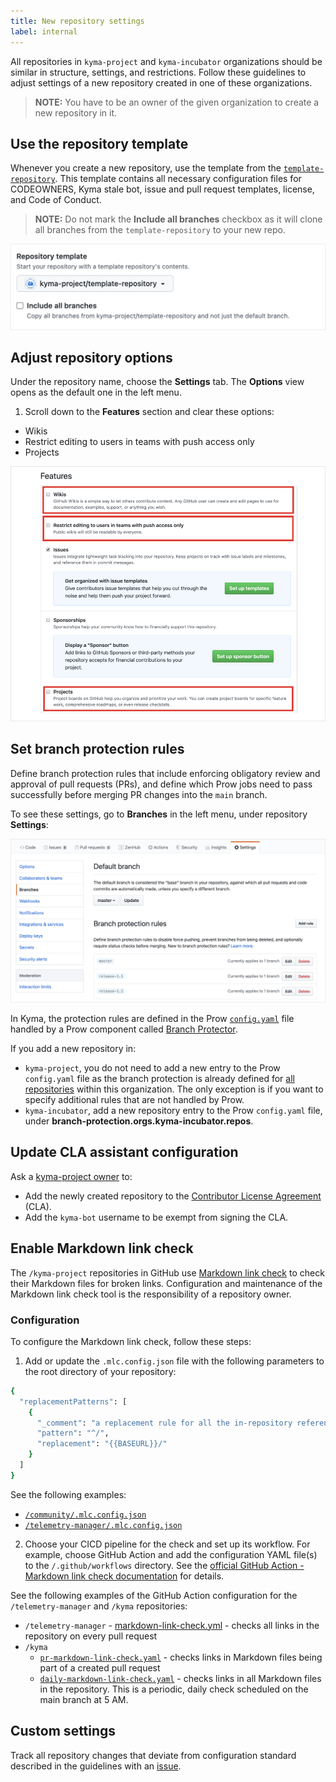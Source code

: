 ```yaml
---
title: New repository settings
label: internal
---
```


All repositories in `kyma-project` and `kyma-incubator` organizations should be similar in structure, settings, and restrictions. Follow these guidelines to adjust settings of a new repository created in one of these organizations.

> **NOTE:** You have to be an owner of the given organization to create a new repository in it.

## Use the repository template

Whenever you create a new repository, use the template from the [`template-repository`](https://github.com/kyma-project/template-repository). This template contains all necessary configuration files for CODEOWNERS, Kyma stale bot, issue and pull request templates, license, and Code of Conduct.

> **NOTE:** Do not mark the **Include all branches** checkbox as it will clone all branches from the `template-repository` to your new repo.

![Template](./assets/template.png)

## Adjust repository options

Under the repository name, choose the **Settings** tab. The **Options** view opens as the default one in the left menu.

1. Scroll down to the **Features** section and clear these options:
- Wikis
- Restrict editing to users in teams with push access only
- Projects

![Features](./assets/features.png)

## Set branch protection rules

Define branch protection rules that include enforcing obligatory review and approval of pull requests (PRs), and define which Prow jobs need to pass successfully before merging PR changes into the `main` branch.

To see these settings, go to **Branches** in the left menu, under repository **Settings**:

![Branch protection rules](./assets/branch-protection-rules.png)

In Kyma, the protection rules are defined in the Prow [`config.yaml`](https://github.com/kyma-project/test-infra/blob/main/prow/config.yaml) file handled by a Prow component called [Branch Protector](https://github.com/kyma-project/test-infra/blob/main/docs/prow/prow-architecture.md#branch-protector).

If you add a new repository in:
- `kyma-project`, you do not need to add a new entry to the Prow `config.yaml` file as the branch protection is already defined for [all repositories](https://github.com/kyma-project/test-infra/blob/main/prow/config.yaml#L380) within this organization. The only exception is if you want to specify additional rules that are not handled by Prow.
- `kyma-incubator`, add a new repository entry to the Prow `config.yaml` file, under **branch-protection.orgs.kyma-incubator.repos**.

## Update CLA assistant configuration

Ask a [kyma-project owner](https://github.com/orgs/kyma-project/people) to:
- Add the newly created repository to the [Contributor License Agreement](https://cla-assistant.io/) (CLA).
- Add the `kyma-bot` username to be exempt from signing the CLA.

## Enable Markdown link check

The `/kyma-project` repositories in GitHub use [Markdown link check](https://github.com/tcort/markdown-link-check) to check their Markdown files for broken links. Configuration and maintenance of the Markdown link check tool is the responsibility of a repository owner.

### Configuration

To configure the Markdown link check, follow these steps:

1. Add or update the `.mlc.config.json` file with the following parameters to the root directory of your repository:

  ```bash
  {
    "replacementPatterns": [
      {
        "_comment": "a replacement rule for all the in-repository references",
        "pattern": "^/",
        "replacement": "{{BASEURL}}/"
      }
    ]
  }
  ```

  See the following examples:
  
  - [`/community/.mlc.config.json`](https://github.com/kyma-project/community/blob/main/.mlc.config.)
  - [`/telemetry-manager/.mlc.config.json`](https://github.com/kyma-project/telemetry-manager/blob/main/.mlc.config.json)

2. Choose your CICD pipeline for the check and set up its workflow. For example, choose GitHub Action and add the configuration YAML file(s) to the `/.github/workflows` directory. See the [official GitHub Action - Markdown link check documentation](https://github.com/marketplace/actions/markdown-link-check) for details.

  See the following examples of the GitHub Action configuration for the `/telemetry-manager` and `/kyma` repositories:

  -  `/telemetry-manager`
    - [markdown-link-check.yml](https://github.com/kyma-project/telemetry-manager/blob/main/.github/workflows/markdown-link-check.yml) - checks all links in the repository on every pull request
  - `/kyma`
     - [`pr-markdown-link-check.yaml`](https://github.com/kyma-project/kyma/blob/main/.github/workflows/pr-markdown-link-check.yaml) - checks links in Markdown files being part of a created pull request
     - [`daily-markdown-link-check.yaml`](https://github.com/kyma-project/kyma/blob/main/.github/workflows/daily-markdown-link-check.yaml) - checks links in all Markdown files in the repository. This is a periodic, daily check scheduled on the main branch at 5 AM.

## Custom settings

Track all repository changes that deviate from configuration standard described in the guidelines with an [issue](https://github.tools.sap/kyma/test-infra/issues/new?assignees=&labels=config-change&template=bug_report.md&title=).
